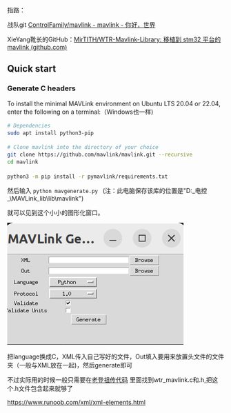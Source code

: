 指路：

战队git  [ControlFamily/mavlink - mavlink - 你好，世界](http://10.249.19.53:3000/ControlFamily/mavlink)

XieYang靴长的GitHub：[MirTITH/WTR-Mavlink-Library: 移植到 stm32 平台的 mavlink (github.com)](https://github.com/MirTITH/WTR-Mavlink-Library/tree/main)

## Quick start

### Generate C headers

To install the minimal MAVLink environment on Ubuntu LTS 20.04 or 22.04, enter the following on a terminal:（Windows也一样)

```bash
# Dependencies
sudo apt install python3-pip

# Clone mavlink into the directory of your choice
git clone https://github.com/mavlink/mavlink.git --recursive
cd mavlink

python3 -m pip install -r pymavlink/requirements.txt
```

然后输入 `python mavgenerate.py	` (注：此电脑保存该库的位置是"D:\_电控_\MAVLink_lib\lib\mavlink")

就可以见到这个小小的图形化窗口。

![1711291361268](image/MAV_learn/1711291361268.png)

把language换成C，XML传入自己写好的文件，Out填入要用来放置头文件的文件夹（一般与XML放在一起)，然后generate即可

不过实际用的时候一般只需要在[老登祖传代码](http://10.249.19.53:3000/CYT/R1_Upper/src/branch/main/UserCode/Lib/Mavlink)
里面找到wtr_mavlink.c和.h,把这个.h文件包含起来就够了

https://www.runoob.com/xml/xml-elements.html
